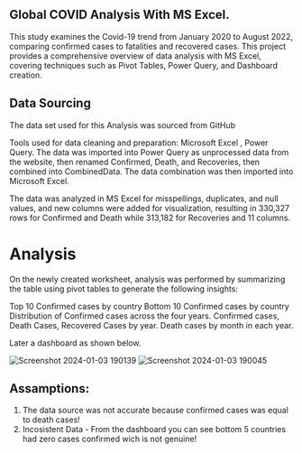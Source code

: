 ## Global COVID Analysis With MS Excel.

This study examines the Covid-19 trend from January 2020 to August 2022, comparing confirmed cases to fatalities and recovered cases. This project provides a comprehensive overview of data analysis with MS Excel, covering techniques such as Pivot Tables, Power Query, and Dashboard creation.

## Data Sourcing 

The data set used for this Analysis was sourced from GitHub

Tools used for data cleaning and preparation: Microsoft Excel , Power Query.
The data was imported into Power Query as unprocessed data from the website, then renamed Confirmed, Death, and Recoveries, then combined into CombinedData. The data combination was then imported into Microsoft Excel.

The data was analyzed in MS Excel for misspellings, duplicates, and null values, and new columns were added for visualization, resulting in 330,327 rows for Confirmed and Death while 313,182 for Recoveries and 11 columns.

# Analysis

On the newly created worksheet, analysis was performed by summarizing the table using pivot tables to generate the following insights:

Top 10 Confirmed cases by country
Bottom 10 Confirmed cases by country
Distribution of Confirmed cases across the four years.
Confirmed cases, Death Cases, Recovered Cases by year.
Death cases by month in each year.

Later a dashboard as shown below.

![Screenshot 2024-01-03 190139](https://github.com/bonsoul/Global-Pandemic-Analysis/assets/83598526/d944285c-f0ca-44a4-ac3e-43adeecbfd41)
![Screenshot 2024-01-03 190045](https://github.com/bonsoul/Global-Pandemic-Analysis/assets/83598526/ab881a2e-d299-40e5-a784-99ea5445127c)

 ## Assamptions:

1. The data source was not accurate because confirmed cases was equal to death cases!
2. Incosistent Data - From the dashboard you can see bottom 5 countries had zero cases confirmed wich is not genuine!
